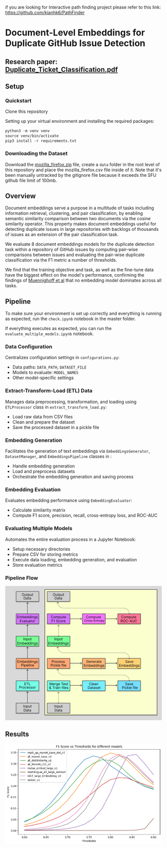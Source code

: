 if you are looking for Interactive path finding project please refer to this link: https://github.com/kianhk6/PathFinder
# Document-Level Embeddings for Duplicate GitHub Issue Detection
## Research paper: [Duplicate_Ticket_Classification.pdf](https://github.com/kianhk6/Duplicate-GitHub-Ticket-Classification/files/15084423/Duplicate_Ticket_Classification.pdf)

## Setup

### Quickstart
Clone this repository

Setting up your virtual environment and installing the required packages:

```
python3 -m venv venv
source venv/bin/activate
pip3 install -r requirements.txt 
```
### Downloading the Dataset
Download the [mozilla_firefox.zip](https://github.com/logpai/bughub/tree/master/Firefox) file, create a `data` folder in the root level of this repository and place the mozilla_firefox.csv file inside of it. Note that it's been manually untracked by the gitignore file because it exceeds the SFU github file limit of 100mb. 

## Overview

Document embeddings serve a purpose in a multitude of tasks including information retrieval, clustering, and pair classification, by enabling semantic similarity comparison between two documents via the cosine similarity operator. This property makes document embeddings useful for detecting duplicate issues in large repositories with backlogs of thousands of issues as an extension of the pair classification task. 

We evaluate 8 document embeddings models for the duplicate detection task within a repository of GitHub issues by computing pair-wise comparisons between issues and evaluating the pair-wise duplicate classification via the F1 metric a number of thresholds. 

We find that the training objective and task, as well as the fine-tune data have the biggest effect on the model's performance, confirming the findings of [Muennighoff et al](https://arxiv.org/abs/2210.07316) that no embedding model dominates across all tasks. 

## Pipeline

To make sure your environment is set up correctly and everything is running as expected, run the `check.ipynb` notebook in the master folder.

If everything executes as expected, you can run the `evaluate_multiple_models.ipynb` notebook.

### Data Configuration
Centralizes configuration settings in `configurations.py`:
- Data paths: `DATA_PATH`, `DATASET_FILE`
- Models to evaluate: `MODEL_NAMES`
- Other model-specific settings

### Extract-Transform-Load (ETL) Data
Manages data preprocessing, transformation, and loading using `ETLProcessor` class in `extract_transform_load.py`:
- Load raw data from CSV files
- Clean and prepare the dataset
- Save the processed dataset in a pickle file

### Embedding Generation
Facilitates the generation of text embeddings via `EmbeddingsGenerator`, `DatasetManager`, and `EmbeddingsPipeline` classes in :
- Handle embedding generation
- Load and preprocess datasets
- Orchestrate the embedding generation and saving process

### Embedding Evaluation
Evaluates embedding performance using `EmbeddingEvaluator`:
- Calculate similarity matrix
- Compute F1 score, precision, recall, cross-entropy loss, and ROC-AUC

### Evaluating Multiple Models
Automates the entire evaluation process in a Jupyter Notebook:
- Setup necessary directories
- Prepare CSV for storing metrics
- Execute data loading, embedding generation, and evaluation
- Store evaluation metrics

### Pipeline Flow
![Pipeline Architecture](Model%20Architecture.png)


## Results

![F1 Scores](output.png)

